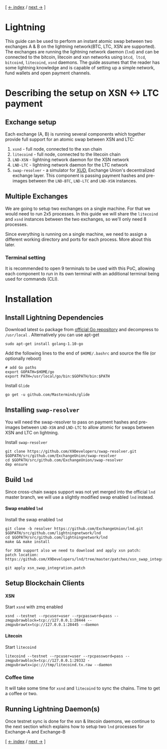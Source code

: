 [ [<- index](/instructions/README.md) / [next ->](/instructions/LIGHTNING-01-peers.md) ]

# Lightning
This guide can be used to perform an instant atomic swap between two exchanges A & B on the lightning network(BTC, LTC, XSN are supported). The exchanges are running the lightning network daemon (`lnd`) and can be connected to the bitcoin, litecoin and xsn networks using `btcd`,` ltcd`, `bitcoind`, `litecoind`, `xsnd` daemons. The guide assumes that the reader has some lightning knowledge and is capable of setting up a simple network, fund wallets and open payment channels.

# Describing the setup on XSN <-> LTC payment

## Exchange setup
Each exchange (A, B) is running several components which together provide full support for an atomic swap between XSN and LTC:
1. `xsnd` - full node, connected to the xsn chain
2. `litecoind` - full node, connected to the litecoin chain
3. `LND-XSN` - lightning network daemon for the XSN network
4. `LND-LTC` - lightning network daemon for the LTC network
5. `swap-resolver` - a simulator for [XUD](https://github.com/exchangeunion/xud), Exchange Union's decentralized exchange layer. This component is passing payment hashes and pre-images between the `LND-BTC`, `LND-LTC` and `LND-XSN` instances.

## Multiple Exchanges
We are going to setup two exchanges on a single machine. For that we would need to run 2x5 processes. In this guide we will share the `litecoind` and `xsnd` instances between the two exchanges, so we'll only need 8 processes.

Since everything is running on a single machine, we need to assign a different working directory and ports for each process. More about this later.

### Terminal setting
It is recommended to open 9 terminals to be used with this PoC, allowing each component to run in its own terminal with an additional terminal being used for commands (CLI).

# Installation 
## Install Lightning Dependencies
Download latest `Go` package from [official Go repository](https://golang.org/dl/) and decompress to `/usr/local` .
Alternatively you can use apt-get
```shell
sudo apt-get install golang-1.10-go
```

Add the following lines to the end of `$HOME/.bashrc` and source the file (or optionally reboot)
```shell
# add Go paths
export GOPATH=$HOME/go
export PATH=/usr/local/go/bin:$GOPATH/bin:$PATH
```

Install `Glide`
```shell
go get -u github.com/Masterminds/glide
```

## Installing `swap-resolver`
You will need the swap-resolver to pass on payment hashes and pre-images between `LND-XSN` and `LND-LTC` to allow atomic for swaps between XSN and LTC on lightning.

Install `swap-resolver`
```shell
git clone https://github.com/X9Developers/swap-resolver.git $GOPATH/src/github.com/ExchangeUnion/swap-resolver
cd $GOPATH/src/github.com/ExchangeUnion/swap-resolver
dep ensure
```

## Build `lnd`

Since cross-chain swaps support was not yet merged into the official `lnd` master branch, we will use a slightly modified swap enabled `lnd` instead. 

#### Swap enabled `lnd`

Install the swap enabled `lnd`

```shell
git clone -b resolver https://github.com/ExchangeUnion/lnd.git $GOPATH/src/github.com/lightningnetwork/lnd
cd $GOPATH/src/github.com/lightningnetwork/lnd
make && make install

for XSN support also we need to download and apply xsn patch:
patch location: https://github.com/X9Developers/lnd/tree/master/patches/xsn_swap_integration.patch

git apply xsn_swap_integration.patch
```

## Setup Blockchain Clients

#### XSN

Start `xsnd` with zmq enabled
```shell
xsnd --testnet --rpcuser=user --rpcpassword=pass --zmqpubrawblock=tcp://127.0.0.1:28444 --zmqpubrawtx=tcp://127.0.0.1:28445 --daemon
```

#### Litecoin
 
Start `litecoind`

```shell
litecoind --testnet --rpcuser=user --rpcpassword=pass --zmqpubrawblock=tcp://127.0.0.1:29332 -zmqpubrawtx=ipc:///tmp/litecoind.tx.raw --daemon
```

### Coffee time
It will take some time for `xsnd` and `litecoind` to sync the chains. Time to get a coffee or two.


## Running Lightning Daemon(s)
Once testnet sync is done for the xsn & litecoin daemons, we continue to the next section which explains how to setup two `lnd` processes for Exchange-A and Exchange-B

[ [<- index](/instructions/README.md) / [next ->](/instructions/LIGHTNING-01-peers.md) ]
